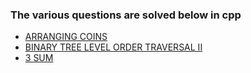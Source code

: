 ### The various questions are solved below in cpp
- [ARRANGING COINS](https://codextream.github.io/ARRANGING-COINS/)
- [BINARY TREE LEVEL ORDER TRAVERSAL II](https://shruti170901.github.io/BINARY-TREE-LEVEL-ORDER-TRAVERSAL-II/)
- [3 SUM](https://codextream.github.io/3-SUM/)



